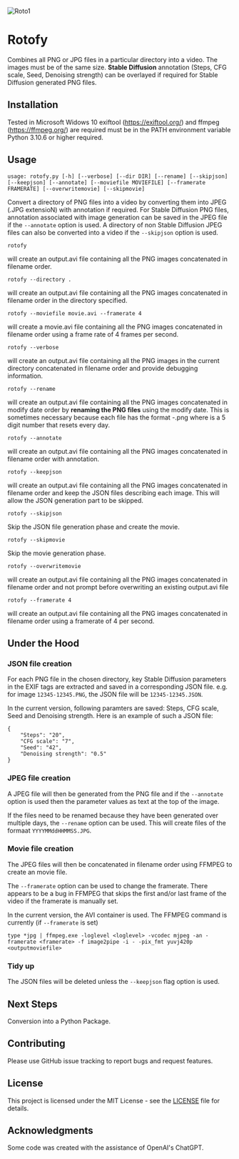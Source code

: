 ![Roto1](https://github.com/gopalchand/Rotofy/assets/45721890/2934fc37-4e18-48ef-8ca3-7c310de9a484)

# Rotofy

Combines all PNG or JPG  files in a particular directory into a video. The images must be of the same size.
**Stable Diffusion** annotation (Steps, CFG scale, Seed, Denoising strength) can be overlayed if required for Stable Diffusion generated PNG files.

## Installation

Tested in Microsoft Widows 10
exiftool (https://exiftool.org/) and ffmpeg (https://ffmpeg.org/) are required must be in the PATH environment variable
Python 3.10.6 or higher required.

## Usage

`usage: rotofy.py [-h] [--verbose] [--dir DIR] [--rename] [--skipjson] [--keepjson] [--annotate]
                 [--moviefile MOVIEFILE] [--framerate FRAMERATE] [--overwritemovie] [--skipmovie]`

Convert a directory of PNG files into a video by converting them into JPEG (.JPG extensioN) with annotation if required. 
For Stable Diffusion PNG files, annotation associated with image generation can be saved in the JPEG file if the `--annotate` option is used.
A directory of non Stable Diffusion JPEG files can also be converted into a video if the `--skipjson` option is used.

```
rotofy
```
will create an output.avi file containing all the PNG images concatenated in filename order.

```
rotofy --directory .
```
will create an output.avi file containing all the PNG images concatenated in filename order in the directory specified.


```
rotofy --moviefile movie.avi --framerate 4
```
will create a movie.avi file containing all the PNG images concatenated in filename order using a frame rate of 4 frames per second.

```
rotofy --verbose
```
will create an output.avi file containing all the PNG images in the current directory concatenated in filename order and provide debugging information.

```
rotofy --rename
```
will create an output.avi file containing all the PNG images concatenated in modify date order by **renaming the PNG files** using the modify date.
This is sometimes necessary because each file has the format <counter>-<seed>.png where <counter> is a 5 digit number that resets every day.

```
rotofy --annotate
```
will create an output.avi file containing all the PNG images concatenated in filename order with annotation.

```
rotofy --keepjson
```
will create an output.avi file containing all the PNG images concatenated in filename order and keep the JSON files describing each image.
This will allow the JSON generation part to be skipped.

```
rotofy --skipjson
```
Skip the JSON file generation phase and create the movie.

```
rotofy --skipmovie
```
Skip the movie generation phase.

```
rotofy --overwritemovie
```
will create an output.avi file containing all the PNG images concatenated in filename order and not prompt before overwriting an existing output.avi file

```
rotofy --framerate 4
```
will create an output.avi file containing all the PNG images concatenated in filename order using a framerate of 4 per second.

## Under the Hood

### JSON file creation

For each PNG file in the chosen directory, key Stable Diffusion parameters in the EXIF tags are extracted and saved in a corresponding JSON file.
e.g. for image `12345-12345.PNG`, the JSON file will be `12345-12345.JSON`.

In the current version, following paramters are saved: Steps, CFG scale, Seed and Denoising strength. Here is an example of such a JSON file:
```
{
    "Steps": "20",
    "CFG scale": "7",
    "Seed": "42",
    "Denoising strength": "0.5"
}
```

### JPEG file creation

A JPEG file will then be generated from the PNG file and if the `--annotate` option is used then the parameter values as text at the top of the image.

If the files need to be renamed because they have been generated over multiple days, the `--rename` option can be used. This will create files of the formaat `YYYYMMddHHMMSS.JPG`.

### Movie file creation

The JPEG files will then be concatenated in filename order using FFMPEG to create an movie file. 

The `--framerate` option can be used to change the framerate. There appears to be a bug in FFMPEG that skips the first and/or last frame of the video if the framerate is manually set.

In the current version, the AVI container is used. The FFMPEG command is currently (if `--framerate` is set)
```
type *jpg | ffmpeg.exe -loglevel <loglevel> -vcodec mjpeg -an -framerate <framerate> -f image2pipe -i - -pix_fmt yuvj420p <outputmoviefile>
```

### Tidy up

The JSON files will be deleted unless the `--keepjson` flag option is used.

## Next Steps

Conversion into a Python Package.

## Contributing

Please use GitHub issue tracking to report bugs and request features.

## License

This project is licensed under the MIT License - see the [LICENSE](LICENSE) file for details.

## Acknowledgments

Some code was created with the assistance of OpenAI's ChatGPT.
